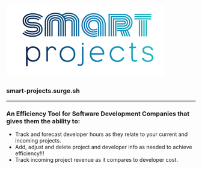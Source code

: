 ![alt text](./src/images/long-logo-smart-projects.png)
---
### smart-projects.surge.sh
---
### An Efficiency Tool for Software Development Companies that gives them the ability to:
* Track and forecast developer hours as they relate to your current and incoming projects.
* Add, adjust and delete project and developer info as needed to achieve efficiency!!!
* Track incoming project revenue as it compares to developer cost.
